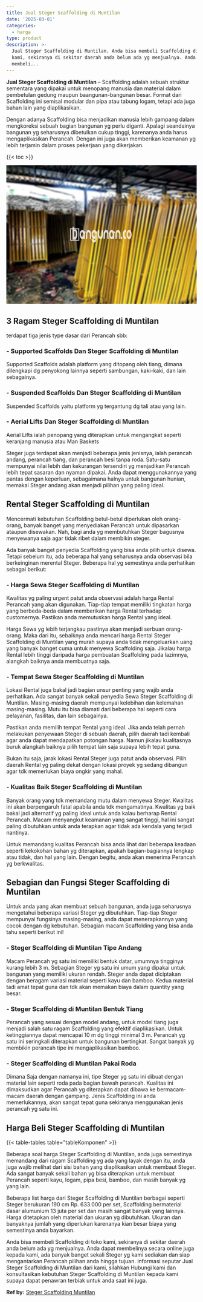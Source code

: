 ```yaml
---
title: Jual Steger Scaffolding di Muntilan
date: '2025-03-01'
categories:
  - harga
type: product
description: >-
  Jual Steger Scaffolding di Muntilan. Anda bisa membeli Scaffolding di toko
  kami, sekiranya di sekitar daerah anda belum ada yg menjualnya. Anda dapat
  membeli...
---
```


**Jual Steger Scaffolding di Muntilan** – Scaffolding adalah sebuah struktur sementara yang dipakai untuk menopang manusia dan material dalam pembetulan gedung maupun baangunan-bangunan besar. Format dari Scaffolding ini semisal modular dan pipa atau tabung logam, tetapi ada juga bahan lain yang diaplikasikan.

Dengan adanya Scaffolding bisa menjadikan manusia lebih gampang dalam mengkoreksi sebuah bagian bangunan yg perlu diganti. Apalagi seandainya bangunan yg seharusnya dibetulkan cukup tinggi, karenanya anda harus mengaplikasikan Perancah. Dengan ini juga akan memberikan keamanan yg lebih terjamin dalam proses pekerjaan yang dikerjakan.

{{< toc >}}

![Jual Steger Scaffolding di Muntilan](/images/sewa-scaffolding-steger-11.png)

## 3 Ragam Steger Scaffolding di Muntilan

terdapat tiga jenis type dasar dari Perancah sbb:

### \- Supported Scaffolds Dan Steger Scaffolding di Muntilan

Supported Scaffolds adalah platform yang ditopang oleh tiang, dimana dilengkapi dg penyokong lainnya seperti sambungan, kaki-kaki, dan lain sebagainya.

### \- Suspended Scaffolds Dan Steger Scaffolding di Muntilan

Suspended Scaffolds yaitu platform yg tergantung dg tali atau yang lain.

### \- Aerial Lifts Dan Steger Scaffolding di Muntilan

Aerial Lifts ialah penopang yang diterapkan untuk mengangkat seperti keranjang manusia atau Man Baskets

Steger juga terdapat akan menjadi beberapa jenis jenisnya, ialah perancah andang, perancah tiang, dan perancah besi tanpa roda. Satu-satu mempunyai nilai lebih dan kekurangan tersendiri yg menjadikan Perancah lebih tepat sasaran dan nyaman dipakai. Anda dapat menggunakannya yang pantas dengan keperluan, sebagaimana halnya untuk bangunan hunian, memakai Steger andang akan menjadi pilihan yang paling ideal.

## Rental Steger Scaffolding di Muntilan

Mencermati kebutuhan Scaffolding betul-betul diperlukan oleh orang-orang, banyak banget yang menyediakan Perancah untuk dipasarkan ataupun disewakan. Nah, bagi anda yg membutuhkan Steger bagusnya menyewanya saja agar tidak ribet dalam membikin steger.

Ada banyak banget penyedia Scaffolding yang bisa anda pilih untuk disewa. Tetapi sebelum itu, ada beberapa hal yang seharusnya anda observasi bila berkeinginan merental Steger. Beberapa hal yg semestinya anda perhatikan sebagai berikut:

### \- Harga Sewa Steger Scaffolding di Muntilan

Kwalitas yg paling urgent patut anda observasi adalah harga Rental Perancah yang akan digunakan. Tiap-tiap tempat memiliki tingkatan harga yang berbeda-beda dalam memberikan harga Rental terhadap customernya. Pastikan anda memutuskan harga Rental yang ideal.

Harga Sewa yg lebih terjangkau pastinya akan menjadi serbuan orang-orang. Maka dari itu, sebaiknya anda mencari harga Rental Steger Scaffolding di Muntilan yang murah supaya anda tidak mengeluarkan uang yang banyak banget cuma untuk menyewa Scaffolding saja. Jikalau harga Rental lebih tinggi daripada harga pembuatan Scaffolding pada lazimnya, alangkah baiknya anda membuatnya saja.

### \- Tempat Sewa Steger Scaffolding di Muntilan

Lokasi Rental juga bakal jadi bagian unsur penting yang wajib anda perhatikan. Ada sangat banyak sekali penyedia Sewa Steger Scaffolding di Muntilan. Masing-masing daerah mempunyai kelebihan dan kelemahan masing-masing. Mutu itu bisa diamati dari beberapa hal seperti cara pelayanan, fasilitas, dan lain sebagainya.

Pastikan anda memilih tempat Rental yang ideal. Jika anda telah pernah melakukan penyewaan Steger di sebuah daerah, pilih daerah tadi kembali agar anda dapat mendapatkan potongan harga. Namun jikalau kualitasnya buruk alangkah baiknya pilih tempat lain saja supaya lebih tepat guna.

Bukan itu saja, jarak lokasi Rental Steger juga patut anda observasi. Pilih daerah Rental yg paling dekat dengan lokasi proyek yg sedang dibangun agar tdk memerlukan biaya ongkir yang mahal.

### \- Kualitas Baik Steger Scaffolding di Muntilan

Banyak orang yang tdk memandang mutu dalam menyewa Steger. Kwalitas ini akan berpengaruh fatal apabila anda tdk mengamatinya. Kwalitas yg baik bakal jadi alternatif yg paling ideal untuk anda kalau berharap Rental Perancah. Macam menyangkut keamanan yang sangat tinggi, hal ini sangat paling dibutuhkan untuk anda terapkan agar tidak ada kendala yang terjadi nantinya.

Untuk memandang kualitas Perancah bisa anda lihat dari beberapa keadaan seperti kekokohan bahan yg diterapkan, apakah bagian-bagiannya lengkap atau tidak, dan hal yang lain. Dengan begitu, anda akan menerima Perancah yg berkwalitas.

## Sebagian dan Fungsi Steger Scaffolding di Muntilan

Untuk anda yang akan membuat sebuah bangunan, anda juga seharusnya mengetahui beberapa variasi Steger yg dibutuhkan. Tiap-tiap Steger mempunyai fungsinya masing-masing, anda dapat menerapkannya yang cocok dengan dg kebutuhan. Sebagian macam Scaffolding yang bisa anda tahu seperti berikut ini!

### \- Steger Scaffolding di Muntilan Tipe Andang

Macam Perancah yg satu ini memiliki bentuk datar, umumnya tingginya kurang lebih 3 m. Sebagian Steger yg satu ini umum yang dipakai untuk bangunan yang memiliki ukuran rendah. Steger anda dapat diciptakan dengan beragam variasi material seperti kayu dan bamboo. Kedua material tadi amat tepat guna dan tdk akan memakan biaya dalam quantity yang besar.

### \- Steger Scaffolding di Muntilan Bentuk Tiang

Perancah yang sesuai dengan model andang, untuk model tiang juga menjadi salah satu ragam Scaffolding yang efektif diaplikasikan. Untuk ketinggiannya dapat mencapai 10 m dg tinggi minimal 3 m. Perancah yg satu ini seringkali diterapkan untuk bangunan bertingkat. Sangat banyak yg membikin perancah tipe ini mengaplikasikan bamboo.

### \- Steger Scaffolding di Muntilan Pakai Roda

Dimana Saja dengan namanya ini, tipe Steger yg satu ini dibuat dengan material lain seperti roda pada bagian bawah perancah. Kualitas ini dimaksudkan agar Perancah yg diterapkan dapat dibawa ke bermacam-macam daerah dengan gampang. Jenis Scaffolding ini anda memerlukannya, akan sangat tepat guna sekiranya menggunakan jenis perancah yg satu ini.

## Harga Beli Steger Scaffolding di Muntilan

{{< table-tables table="tableKomponen" >}}

Beberapa soal harga Steger Scaffolding di Muntilan, anda juga semestinya memandang dari ragam Scaffolding yg ada yang layak dengan itu, anda juga wajib melihat dari sisi bahan yang diaplikasikan untuk membaut Steger. Ada sangat banyak sekali bahan yg bisa diterapkan untuk membuat Perancah seperti kayu, logam, pipa besi, bamboo, dan masih banyak yg yang lain.

Beberapa list harga dari Steger Scaffolding di Muntilan berbagai seperti Steger berukuran 190 cm Rp. 633.000 per set, Scaffolding bermaterial dasar alumunium 13 juta per set dan masih sangat banyak yang lainnya. Harga ditetapkan oleh material dan ukuran yg dibutuhkan. Ukuran dan banyaknya jumlah yang diperlukan karenanya kian besar biaya yang semestinya anda bayarkan.

Anda bisa membeli Scaffolding di toko kami, sekiranya di sekitar daerah anda belum ada yg menjualnya. Anda dapat membelinya secara online juga kepada kami, ada banyak banget sekali Steger yg kami sediakan dan siap mengantarkan Perancah pilihan anda hingga tujuan. informasi seputar Jual Steger Scaffolding di Muntilan dari kami, silahkan Hubungi kami dan konsultasikan kebutuhan Steger Scaffolding di Muntilan kepada kami supaya dapat penawran terbiak untuk anda saat ini juga.

**Ref by:** [Steger Scaffolding Muntilan](https://id.wikipedia.org/wiki/Steger)
